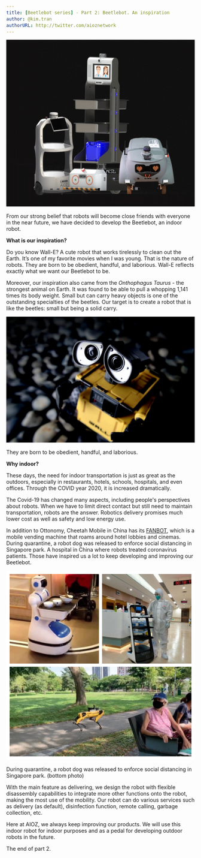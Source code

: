 ```yaml
---
title: [Beetlebot series] - Part 2: Beetlebot. An inspiration
author: @kim.tran
authorURL: http://twitter.com/aioznetwork
---
```


![](assets/2021-04-03-aioz-beetlebot-2/Robots_beetle.png)
<!--truncate-->

From our strong belief that robots will become close friends with everyone in the near future, we have decided to develop the Beetlebot, an indoor robot.

**What is our inspiration?**

Do you know Wall-E? A cute robot that works tirelessly to clean out the Earth. It’s one of my favorite movies when I was young. That is the nature of robots. They are born to be obedient, handful, and laborious. Wall-E reflects exactly what we want our Beetlebot to be.

Moreover, our inspiration also came from the *Onthophagus Taurus -* the strongest animal on Earth. It was found to be able to pull a whopping 1,141 times its body weight. Small but can carry heavy objects is one of the outstanding specialties of the beetles. Our target is to create a robot that is like the beetles: small but being a solid carry.

![assets/2021-04-03-aioz-beetlebot-2/Untitled.png](assets/2021-04-03-aioz-beetlebot-2/Untitled.png)

They are born to be obedient, handful, and laborious.

**Why indoor?**

These days, the need for indoor transportation is just as great as the outdoors, especially in restaurants, hotels, schools, hospitals, and even offices. Through the COVID year 2020, it is increased dramatically.

The Covid-19 has changed many aspects, including people's perspectives about robots. When we have to limit direct contact but still need to maintain transportation, robots are the answer. Robotics delivery promises much lower cost as well as safety and low energy use.

In addition to Ottonomy, Cheetah Mobile in China has its [FANBOT](https://thespoon.tech/cheetah-mobiles-fanbot-is-a-vending-machine-on-wheels/), which is a mobile vending machine that roams around hotel lobbies and cinemas. During quarantine, a robot dog was released to enforce social distancing in Singapore park. A hospital in China where robots treated coronavirus patients. Those have inspired us a lot to keep developing and improving our Beetlebot.

![assets/2021-04-03-aioz-beetlebot-2/FotoJet.jpg](assets/2021-04-03-aioz-beetlebot-2/FotoJet.jpg)

During quarantine, a robot dog was released to enforce social distancing in Singapore park. (bottom photo)

With the main feature as delivering, we design the robot with flexible disassembly capabilities to integrate more other functions onto the robot, making the most use of the mobility. Our robot can do various services such as delivery (as default), disinfection function, remote calling, garbage collection, etc.

Here at AIOZ, we always keep improving our products. We will use this indoor robot for indoor purposes and as a pedal for developing outdoor robots in the future.

The end of part 2.
